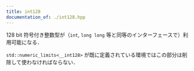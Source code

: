 ```yaml
---
title: int128
documentation_of: ./int128.hpp
---
```


128 bit 符号付き整数型が（`int`, `long long` 等と同等のインターフェースで）利用可能になる．

`std::numeric_limits<__int128>` が既に定義されている環境ではこの部分は削除して使わなければならない．
